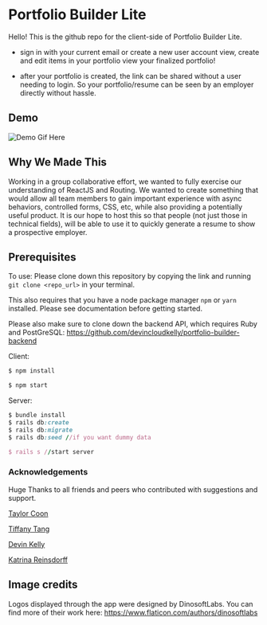 # Portfolio Builder Lite

Hello! This is the github repo for the client-side of Portfolio Builder Lite.

* sign in with your current email or create a new user account
    view, create and edit items in your portfolio
    view your finalized portfolio!

* after your portfolio is created, the link can be shared without a user needing to login. So your portfolio/resume can be seen by an employer directly without hassle.
## Demo ##
![Demo Gif Here](https://github.com/moliver4/portfolio-builder-client/blob/master/ezgif.com-video-to-gif.gif)

## Why We Made This ##
Working in a group collaborative effort, we wanted to fully exercise our understanding of ReactJS and Routing. We wanted to create something that would allow all team members to gain important experience with async behaviors, controlled forms, CSS, etc, while also providing a potentially useful product.
It is our hope to host this so that people (not just those in technical fields), will be able to use it to quickly generate a resume to show a prospective employer.

## Prerequisites ## 

To use: Please clone down this repository by copying the link and running ```git clone <repo_url>``` in your terminal. 

This also requires that you have a node package manager ```npm``` or ```yarn``` installed. Please see documentation before getting started. 

Please also make sure to clone down the backend API, which requires Ruby and PostGreSQL: https://github.com/devincloudkelly/portfolio-builder-backend

Client:
```javascript
$ npm install

$ npm start
```

Server:
```ruby
$ bundle install
$ rails db:create
$ rails db:migrate
$ rails db:seed //if you want dummy data

$ rails s //start server 

```
### Acknowledgements
Huge Thanks to all friends and peers who contributed with suggestions and support.

[Taylor Coon](https://github.com/Clashbuster)

[Tiffany Tang](https://github.com/moliver4)

[Devin Kelly](https://github.com/devincloudkelly)

[Katrina Reinsdorff](https://github.com/learn-co-kat)



## Image credits ## 

Logos displayed through the app were designed by DinosoftLabs. You can find more of their work here: https://www.flaticon.com/authors/dinosoftlabs